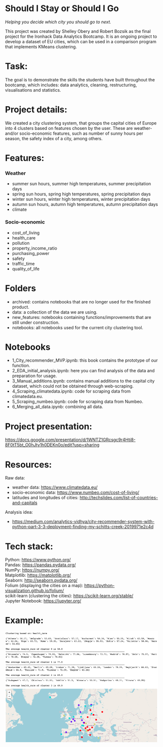 # Should I Stay or Should I Go
*Helping you decide which city you should go to next.*

This project was created by Shelley Obery and Robert Bozsik as the final project for the Ironhack Data Analytics Bootcamp. It is an ongoing project to develop a dataset of EU cities, which can be used in a comparison program that implements KMeans clustering.

# Task:
The goal is to demonstrate the skills the students have built throughout the bootcamp, which includes: data analytics, cleaning, restructuring, visualisations and statistics.

# Project details:
We created a city clustering system, that groups the capital cities of Europe into 4 clusters based on features chosen by the user. These are weather- and/or socio-economic features, such as number of sunny hours per season, the safety index of a city, among others.

# Features:
### Weather
 - summer sun hours, summer high temperatures, summer precipitation days
 - spring sun hours, spring high temperatures, spring precipitation days
 - winter sun hours, winter high temperatures, winter precipitation days
 - autumn sun hours, autumn high temperatures, autumn precipitation days
 - climate
 
### Socio-economic
 - cost_of_living
 - health_care
 - pollution
 - property_income_ratio
 - purchasing_power
 - safety
 - traffic_time
 - quality_of_life
 
# Folders
- archived: contains notebooks that are no longer used for the finished product.
- data: a collection of the data we are using.
- new_features: notebooks containing functions/improvements that are still under construction.
- notebooks: all notebooks used for the current city clustering tool.

# Notebooks
- 1_City_recommender_MVP.ipynb: this book contains the prototype of our function.
- 2_EDA_initial_analysis.ipynb: here you can find analysis of the data and preparation for usage.
- 3_Manual_additions.ipynb: contains manual additions to the capital city dataset, which could not be obtained through web-scraping.
- 4_Scraping_climatedata.ipynb: code for scraping data from climatedata.eu.
- 5_Scraping_numbeo.ipynb: code for scraping data from Numbeo.
- 6_Merging_all_data.ipynb: combining all data.


# Project presentation:
https://docs.google.com/presentation/d/1WNTZ1GRcsgc9r4Hti8-8F0tT5bt_O0hJty1h0DEKn0o/edit?usp=sharing

# Resources:
Raw data:
 - weather data: https://www.climatedata.eu/
 - socio-economic data: https://www.numbeo.com/cost-of-living/
 - latitudes and longitudes of cities: http://techslides.com/list-of-countries-and-capitals

Analysis idea:
 - https://medium.com/analytics-vidhya/city-recommender-system-with-python-part-3-3-deployment-finding-my-schitts-creek-2019971e2c4d
 
# Tech stack:
Python: https://www.python.org/ \
Pandas: https://pandas.pydata.org/ \
NumPy: https://numpy.org/ \
Matplotlib: https://matplotlib.org/ \
Seaborn: http://seaborn.pydata.org/ \
Folium (displaying the cities on a map): https://python-visualization.github.io/folium/ \
scikit-learn (clustering the cities): https://scikit-learn.org/stable/ \
Jupyter Notebook: https://jupyter.org/

# Example:
![health care index example](/images/health_care_index_example.png)
